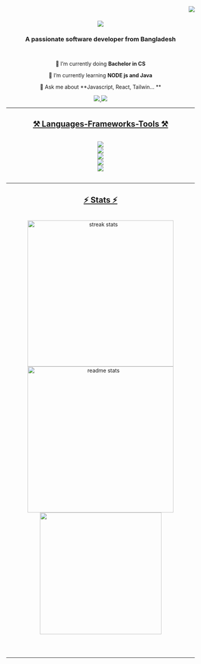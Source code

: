 <img align="right" src="https://visitor-badge.laobi.icu/badge?page_id=jonayeds.jonayeds" />

<h1 align="center">
    <img src="https://readme-typing-svg.herokuapp.com?font=Caveat&size=45&duration=3000&pause=100&color=FFFFFF&background=0D111700&center=true&vCenter=true&multiline=true&random=false&width=500&height=150&lines=Hi%2C+There;I'm+Sajjad+Jonayed" />
</h1>

<h3 align="center">A passionate software developer from Bangladesh</h3>

<br/>

<div align="center">
 
 🔭 I’m currently doing **Bachelor in CS**
 
 🌱 I’m currently learning **NODE js and Java**

💬 Ask me about **Javascript, React, Tailwin... **


 </div>
 
<div align="center"> 
  <a href="mailto:sajjadjonayed@gmail.com">
    <img src="https://img.shields.io/badge/Gmail-333333?style=for-the-badge&logo=gmail&logoColor=red" />
  </a>
  <a href="https://www.linkedin.com/in/sajjad-jonayed/" >
    <img src="https://img.shields.io/badge/LinkedIn-0077B5?style=for-the-badge&logo=linkedin&logoColor=white" target="_blank" />
<!--   </a>
  <a href="https://salesp07.github.io" target="_blank">
     <img src="https://img.shields.io/badge/Portfolio-FF5722?style=for-the-badge&logo=todoist&logoColor=white" target="_blank" /> <!-- sqlite, safari, google-chrome are other good icon options 
  </a> -->
</div>

 <hr/>
 
<h2 align="center">⚒️ Languages-Frameworks-Tools ⚒️</h2>
<br/>
<div align="center">
  <img src="https://skillicons.dev/icons?i=express" /><br>
    <img src="https://skillicons.dev/icons?i=html,css" /><br>
    <img src="https://skillicons.dev/icons?i=mongodb,react,javascript,firebase" /><br>
  <img src="https://skillicons.dev/icons?i=tailwind,c" /><br>
  <img src="https://skillicons.dev/icons?i=vscode" /><br>
</div>

<br/>
<hr/>

<!-- <div align="center">
  <h2>🐍 My Contributions 🐍</h2>
  <br>
  <img alt="snake eating my contributions" src="https://raw.githubusercontent.com/salesp07/salesp07/output/github-contribution-grid-snake.svg" />
  
  <br/><br/><br/>
</div>

<hr/> -->

<h2 align="center">⚡ Stats ⚡</h2>
<br>


<!-- Proudly created with GPRM ( https://gprm.itsvg.in ) -->
 <div align=center>
  <img width=390 src="https://github-readme-streak-stats.herokuapp.com/?user=jonayeds&theme=cobalt&hide_border=false" alt="streak stats"/>
  <img width=390 src="https://github-readme-stats.vercel.app/api?username=jonayeds&count_private=true&show_icons=true&theme=cobalt&rank_icon=github&border_radius=10" alt="readme stats" />
  <br/>
  <img width=325 align="center" src="https://github-readme-stats.vercel.app/api/top-langs/?username=jonayeds&theme=cobalt&hide_border=false&include_all_commits=true&count_private=true&layout=compact" />
</div> 

<br/><br/>

<hr/>

<br/>


<br/>

